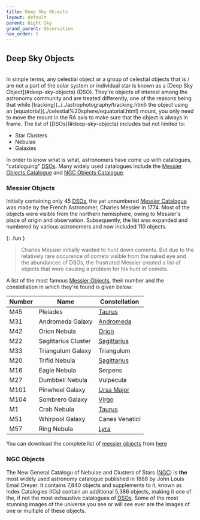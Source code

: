 ```yaml
---
title: Deep Sky Objects
layout: default
parent: Night Sky
grand_parent: Observation
nav_order: 5
---
```


## Deep Sky Objects

<br />
In simple terms, any celestial object or a group of celestial objects that is / are not a part of the solar system or individual star is known as a [Deep Sky Object](#deep-sky-objects) (DSO). They're objects of interest among the astronomy community and are treated differently, one of the reasons being that while [tracking](../../astrophotography/tracking.html) the object using an [equatorial](../celestial%20sphere/equatorial.html) mount, you only need to move the mount in the RA axis to make sure that the object is always in frame. The list of [DSOs](#deep-sky-objects) includes but not limited to:

- Star Clusters
- Nebulae
- Galaxies

In order to know what is what, astronomers have come up with catalogues, "cataloguing" [DSOs](#deep-sky-objects). Many widely used catalogues include the [Messier Objects Catalogue](#deep-sky-objects) and [NGC Objects Catalogue](#ngc-objects).

### Messier Objects

Initially containing only 45 [DSOs](#deep-sky-objects), the yet unnumbered [Messier Catalogue](#messier-objects) was made by the French Astronomer, Charles Messier in 1774. Most of the objects were visible from the northern hemisphere, owing to Messier's place of origin and observation. Subsequently, the list was expanded and numbered by various astronomers and now included 110 objects.

{: .fun }

> Charles Messier initially wanted to hunt down coments. But due to the relatively rare occurence of comets visible from the naked eye and the abundancec of DSOs, the frustrated Messier created a list of objects that were causing a problem for his hunt of comets.

A list of the most famous [Messier Objects](#messier-objects), their number and the constellation in which they're found is given below:

| Number | Name                | Constellation                                    |
| ------ | ------------------- | ------------------------------------------------ |
| M45    | Pleiades            | [Taurus](./constellations.html#taurus)           |
| M31    | Andromeda Galaxy    | [Andromeda](./constellations.html#andromeda)     |
| M42    | Orion Nebula        | [Orion](./constellations.html#orion)             |
| M22    | Sagittarius Cluster | [Sagittarius](./constellations.html#sagittarius) |
| M33    | Triangulum Galaxy   | Triangulum                                       |
| M20    | Trifid Nebula       | [Sagittarius](./constellations.html#sagittarius) |
| M16    | Eagle Nebula        | Serpens                                          |
| M27    | Dumbbell Nebula     | Vulpecula                                        |
| M101   | Pinwheel Galaxy     | [Ursa Major](./constellations.html#ursa-major)   |
| M104   | Sombrero Galaxy     | [Virgo](./constellations.html#virgo)             |
| M1     | Crab Nebula         | [Taurus](./constellations.html#taurus)           |
| M51    | Whirpool Galaxy     | Canes Venatici                                   |
| M57    | Ring Nebula         | [Lyra](./constellations.html#lyra)               |

You can download the complete list of [messier objects](#messier-objects) from [here](../../assets/docs/observation/night%20sky/deep%20sky%20objects/Messier%20Catalogue.pdf)

### NGC Objects

The New General Catalogu of Nebulae and Clusters of Stars ([NGC](#ngc-objects)) is **the** most widely used astronomy catalogue published in 1888 by John Louis Email Dreyer. It contains 7,840 objects and supplements to it, known as Index Catalogies (ICs) contain an additional 5,386 objects, making it one of the, if not the most exhaustive catalogues of [DSOs](#deep-sky-objects). Some of the most stunning images of the universe you see or will see ever are the images of one or multiple of these objects.
